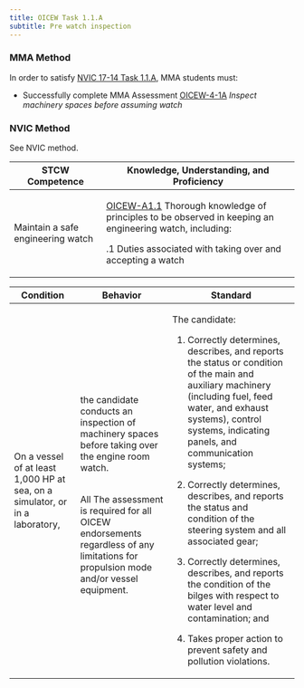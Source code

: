 ```yaml
---
title: OICEW Task 1.1.A 
subtitle: Pre watch inspection
---
```



### MMA Method

In order to satisfy  [NVIC 17-14  Task  1.1.A](/stcw23/assets/images/nvic-17-14.pdf), MMA students must:

* Successfully complete MMA Assessment  [OICEW-4-1A](OICEW-4-1A) *Inspect machinery spaces before assuming watch*


### NVIC Method

<a onclick="togglevisibility('nvic_methods')" >See NVIC method.</a>

<div id='nvic_methods' class='hide'>

<table>
<thead>
<tr>
<th class='forty'> STCW Competence </th>
<th class='sixty'> Knowledge, Understanding, and Proficiency </th>
</tr>
</thead>




<tbody>
<tr><td markdown='1'>

Maintain a safe engineering watch

</td><td markdown='1'>

[OICEW-A1.1](../../tables/31.html#OICEW-A1.1) Thorough knowledge of principles to be observed in keeping an engineering watch, including:

 .1  Duties associated with taking over and accepting a watch

</td></tr>


</tbody>
</table>


<table>
<thead>
<tr><th class='twenty'>  Condition </th><th class='twenty'> Behavior </th><th  class='sixty'>Standard </th></tr>
</thead>
<tbody >



<tr><td markdown='1'>

On a vessel of at least 1,000 HP at sea, on a simulator, or in a laboratory,

</td><td markdown='1'>

the candidate conducts an inspection of machinery spaces before taking over the engine room watch.

<br>

<div class="tooltip">All
<span class="tooltiptext">
The assessment is required for all OICEW endorsements regardless of any limitations for propulsion mode and/or vessel equipment.
</span>
</div>


</td><td markdown='1'>

The candidate:

1. Correctly determines, describes, and reports the status or condition of the main and auxiliary machinery (including fuel, feed water, and exhaust systems), control systems, indicating panels, and  communication  systems;

2. Correctly determines, describes, and reports the status and condition of the steering system and all associated gear;

3. Correctly determines, describes, and reports the condition of the bilges with respect to water level and contamination; and

4. Takes proper action to prevent safety and pollution violations.

</td></tr>
</tbody>
</table>
</div>
